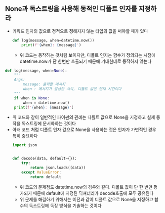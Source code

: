## None과 독스트링을 사용해 동적인 디폴트 인자를 지정하라

- 키워드 인자의 값으로 정적으로 정해지지 않는 타입의 값을 써야할 때가 있다
    ```python
    def log(message, when=datetime.now())
        print(f'{when}: {message}')
    ```
    - 위 코드는 동작하는 것처럼 보이지만, 디폴트 인자는 함수가 정의되는 시점에 datetime.now가 단 한번만 호출되기 때문에 기대한데로 동작하지 않는다

```python
def log(message, when=None):
    """
    Args:
        message: 출력할 메시지
        when : 메시지가 발생한 시각, 디폴트 값은 현재 시간이다
    """
    if when is None:
        when = datetime.now()
    print(f'{when}: {message}')

```

- 위 코드와 같이 일반적인 파이썬의 관례는 디폴트 값으로 None을 지정하고 실제 동작을 독스트링에 문서화하는 것이다
- 아래 코드 처럼 디폴트 인자 값으로 None을 사용하는 것은 인자가 가변적인 경우 특히 중요하다
  ```python
  import json
  
  
  def decode(data, default={}):
      try:
          return json.loads((data))
      except ValueError:
          return default
  ```
    - 위 코드의 문제점도 datetime.now의 경우와 같다. 디폴트 값이 단 한 번만 평가되기 때문에 default에 지정된 딕셔너리가 decode호출에 모두 공유된다
    - 위 문제를 해결하기 위해서는 이전과 같이 디폴트 값으로 None을 지정하고 함수의 독스트링에 독장 방식을 기술하는 것이다